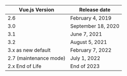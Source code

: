 Vue.js Version | Release date
-|-
2.6 | February 4, 2019
3.0 | September 18, 2020
3.1 | June 7, 2021
3.2 | August 5, 2021
3.x as new default | February 7, 2022
2.7 (maintenance mode) | July 1, 2022
2.x End of Life | End of 2023

<aside class="notes">
</aside>
